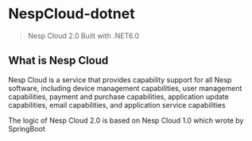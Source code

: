 # NespCloud-dotnet

> Nesp Cloud 2.0 Built with .NET6.0

## What is Nesp Cloud

Nesp Cloud is a service that provides capability support for all Nesp software, including device management capabilities, user management capabilities, payment and purchase capabilities, application update capabilities, email capabilities, and application service capabilities

The logic of Nesp Cloud 2.0 is based on Nesp Cloud 1.0 which wrote by SpringBoot